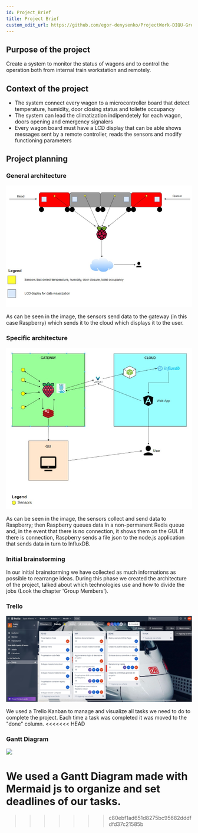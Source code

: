 ```yaml
---
id: Project_Brief
title: Project Brief
custom_edit_url: https://github.com/egor-denysenko/ProjectWork-DIQU-Group1-2022/docs/docs/Introduction/ProjectBrief.md
---
```


## Purpose of the project

Create a system to monitor the status of wagons and to control the operation both from internal train workstation and remotely.

## Context of the project

- The system connect every wagon to a microcontroller board that detect temperature, humidity, door closing status and toilette occupancy
- The system can lead the climatization indipendetely for each wagon, doors opening and emergency signalers
- Every wagon board must have a LCD display that can be able shows messages sent by a remote controller, reads the sensors and modify functioning parameters

## Project planning

### General architecture

![](../../static/img/GeneralArchitecture.jpg)

As can be seen in the image, the sensors send data to the gateway (in this case Raspberry) which sends it to the cloud which displays it to the user.

### Specific architecture

![](../../static/img/SpecificArchitecture.jpg)

As can be seen in the image, the sensors collect and send data to Raspberry; then Raspberry queues data in a non-permanent Redis queue and, in the event that there is no connection, it shows them on the GUI. If there is connection, Raspberry sends a file json to the node.js application that sends data in turn to InfluxDB.

### Initial brainstorming

In our initial brainstorming we have collected as much informations as possible to rearrange ideas.
During this phase we created the architecture of the project, talked about which technologies use and how to divide the jobs (Look the chapter 'Group Members').

### Trello

![](../../static/img/Trello.jpg)

We used a Trello Kanban to manage and visualize all tasks we need to do to complete the project. Each time a task was completed it was moved to the "done" column.
<<<<<<< HEAD

### Gantt Diagram

[![](https://mermaid.ink/img/pako:eNqVk01r3DAQhv_KoPMavM4mC76VdRIKXcgXlIIvE2nWUSNLRpaSbkP-e8extU7C5lBdjDTPzLyvxnoR0ikSpWjQhlBb4BV0MARX3v0mGeCn849wOUSh0th4bEdKYaAL51sMAFWVbbfZL15jrOdE7SxUTsaWbMC_vKMx9q1ptPMWh3MH6gNRwvIky0-zIi-KBayWakrx8kEHCiF6hIYseTTMFvnMLotjbN-R1Dst8Sv4_7VceeoPDOy0fZOSr7J8PaFr9fESLrRvn9FTyncNq5vypWujZX3jrievR2fruXOxVscyle47g3v4salYKZs7S-Y-tb_kOT3j_nh3RXBDXKoEGIHv9km7YbYa0IA0LiqWs5zLr6byN1rSwQNapRM8hm-ftIld56B1KhoH_oDPJt9NpDjjsmNm-ib9m6Hs555vAhUag4MJTCZGbOMJDxjeYz_McjU3Sxf6zqvkRtvruzvoIx_vTPxT3ZezlrTEQrTEv7xW_GJehlgtwgO1VAtuLhT6x1rU9pW52A0P5Fzp4Lwod2h6WgiMwd3urRRl8JESND2riXr9Bw5RIM0)](https://mermaid.live/edit#pako:eNqVk01r3DAQhv_KoPMavM4mC76VdRIKXcgXlIIvE2nWUSNLRpaSbkP-e8extU7C5lBdjDTPzLyvxnoR0ikSpWjQhlBb4BV0MARX3v0mGeCn849wOUSh0th4bEdKYaAL51sMAFWVbbfZL15jrOdE7SxUTsaWbMC_vKMx9q1ptPMWh3MH6gNRwvIky0-zIi-KBayWakrx8kEHCiF6hIYseTTMFvnMLotjbN-R1Dst8Sv4_7VceeoPDOy0fZOSr7J8PaFr9fESLrRvn9FTyncNq5vypWujZX3jrievR2fruXOxVscyle47g3v4salYKZs7S-Y-tb_kOT3j_nh3RXBDXKoEGIHv9km7YbYa0IA0LiqWs5zLr6byN1rSwQNapRM8hm-ftIld56B1KhoH_oDPJt9NpDjjsmNm-ib9m6Hs555vAhUag4MJTCZGbOMJDxjeYz_McjU3Sxf6zqvkRtvruzvoIx_vTPxT3ZezlrTEQrTEv7xW_GJehlgtwgO1VAtuLhT6x1rU9pW52A0P5Fzp4Lwod2h6WgiMwd3urRRl8JESND2riXr9Bw5RIM0)

We used a Gantt Diagram made with Mermaid js to organize and set deadlines of our tasks.
=======
>>>>>>> c80ebf1ad651d8275bc95682dddfdfd37c21585b
